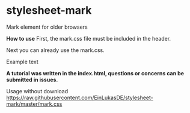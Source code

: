 # stylesheet-mark
Mark element for older browsers

**How to use**
First, the mark.css file must be included in the header.
  <link href="mark.css" rel="stylesheet">
Next you can already use the mark.css.
  <p class="mark">Example text</p>
   
**A tutorial was written in the index.html, questions or concerns can be submitted in issues.**
   
Usage without download
  https://raw.githubusercontent.com/EinLukasDE/stylesheet-mark/master/mark.css
